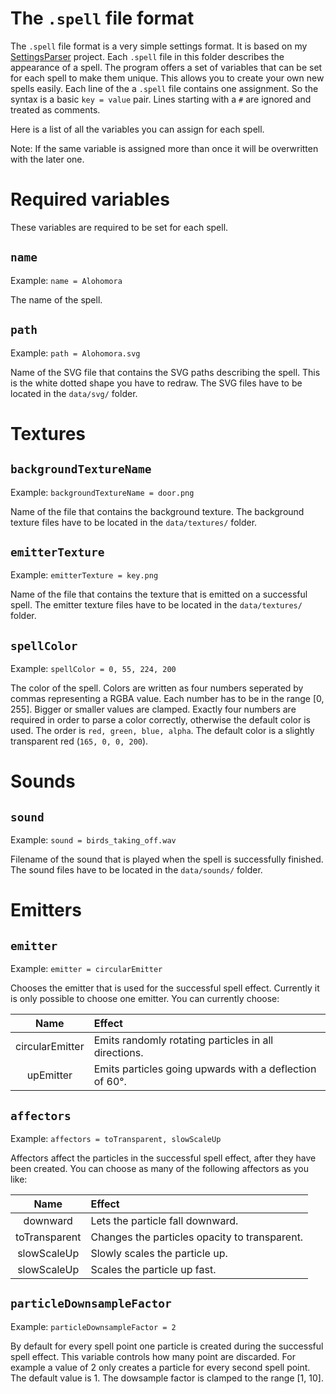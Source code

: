 The `.spell` file format
======================

The `.spell` file format is a very simple settings format.
It is based on my [SettingsParser](https://github.com/Foaly/SettingsParser) project.
Each `.spell` file in this folder describes the appearance of a spell.
The program offers a set of variables that can be set for each spell to make them unique.
This allows you to create your own new spells easily.
Each line of the a `.spell` file contains one assignment.
So the syntax is a basic `key = value` pair.
Lines starting with a `#` are ignored and treated as comments.


Here is a list of all the variables you can assign for each spell.

Note: If the same variable is assigned more than once it will be overwritten with the later one.



Required variables
==================

These variables are required to be set for each spell.

`name`
------

Example: `name = Alohomora`

The name of the spell.


`path`
------

Example: `path = Alohomora.svg`

Name of the SVG file that contains the SVG paths describing the spell.
This is the white dotted shape you have to redraw.
The SVG files have to be located in the `data/svg/` folder.



Textures
========

`backgroundTextureName`
-----------------------

Example: `backgroundTextureName = door.png`

Name of the file that contains the background texture.
The background texture files have to be located in the `data/textures/` folder.


`emitterTexture`
----------------

Example: `emitterTexture = key.png`

Name of the file that contains the texture that is emitted on a successful spell.
The emitter texture files have to be located in the `data/textures/` folder.


`spellColor`
------------

Example: `spellColor = 0, 55, 224, 200`

The color of the spell.
Colors are written as four numbers seperated by commas representing a RGBA value.
Each number has to be in the range [0, 255].
Bigger or smaller values are clamped.
Exactly four numbers are required in order to parse a color correctly, otherwise the default color is used.
The order is `red, green, blue, alpha`.
The default color is a slightly transparent red (`165, 0, 0, 200`).



Sounds
======

`sound`
-------

Example: `sound = birds_taking_off.wav`

Filename of the sound that is played when the spell is successfully finished.
The sound files have to be located in the `data/sounds/` folder.



Emitters
========

`emitter`
---------

Example: `emitter = circularEmitter`

Chooses the emitter that is used for the successful spell effect.
Currently it is only possible to choose one emitter.
You can currently choose:

|      Name       | Effect                                                  |
|:---------------:|:--------------------------------------------------------|
| circularEmitter | Emits randomly rotating particles in all directions.    |
|    upEmitter    | Emits particles going upwards with a deflection of 60°. |


`affectors`
-----------

Example: `affectors = toTransparent, slowScaleUp`

Affectors affect the particles in the successful spell effect, after they have been created.
You can choose as many of the following affectors as you like:

|     Name      | Effect                                        |
|:-------------:|:----------------------------------------------|
|   downward    | Lets the particle fall downward.              |
| toTransparent | Changes the particles opacity to transparent. |
|  slowScaleUp  | Slowly scales the particle up.                |
|  slowScaleUp  | Scales the particle up fast.                  |


`particleDownsampleFactor`
--------------------------

Example: `particleDownsampleFactor = 2`

By default for every spell point one particle is created during the successful spell effect.
This variable controls how many point are discarded.
For example a value of 2 only creates a particle for every second spell point.
The default value is 1.
The dowsample factor is clamped to the range [1, 10].
